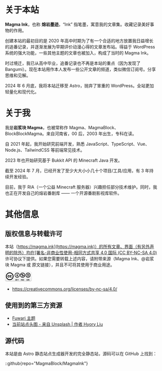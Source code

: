 # 关于本站

**Magma Ink**，也称 **熔岩墨迹**。“Ink” 指笔墨，寓意我的文章集。收藏记录美好事物的作用。

创建本站的最初目的是 2020 年高中时期为了有一个合适的地方放置我日益增长的追番记录，并逐渐发展为早期评价动漫心得的文章发布站。得益于 WordPress 系统的强大功能，一些其他主题的文章也被加入，构成了当时的 Magma Ink。

时过境迁，我已从高中毕业，追番记录也不再是本站的重点（因为发现了 Bangumi）。现在本站用作本人发布一些公开文章的频道，类似微信订阅号。分享思维和见解。

2024 年 6 月底，我将本站迁移至 Astro，抛弃了笨重的 WordPress。全站更加轻量化和现代化。

# 关于我

我是**岩浆块 Magma**，也被常称作 Magma、MagmaBlock、BlockBlockMagma。来自河南省，00 后，2003 年出生，专科在读。

自 2021 年起，我开始研究前端开发，熟悉 JavaScript、TypeScript、Vue、Node.js、TailwindCSS 等前端常见技术。

2023 年也开始研究基于 Bukkit API 的 Minecraft Java 开发。

截至 2024 年 7 月，已经开发了至少大大小小几十个项目/工具/应用，有 3 年持续开发经验。

目前，我于 RIA（一个公益 Minecraft 服务器）兴趣担任部分技术维护。同时，我也正在开发自己的熔岩番剧库 —— 一个开源番剧影视库软件。

# 其他信息

## 版权信息与转载许可

本站（[https://magma.ink](https://magma.ink)）的所有文章、界面（有另外声明的除外）均在[署名-非商业性使用-相同方式共享 4.0 国际 (CC BY-NC-SA 4.0)](https://creativecommons.org/licenses/by-nc-sa/4.0/deed.zh-hans)许可协议下提供。如果您需要转载上述内容，请附带来源（Magma Ink、@岩浆块 Magma 或 原文链接），并且不可将其使用于商业用途。

![](images/CC-BY-NC-SA88x31.png)

- https://creativecommons.org/licenses/by-nc-sa/4.0/

## 使用到的第三方资源

- [Fuwari 主题](https://github.com/saicaca/fuwari)
- [当前站点头图 - 来自 Unsplash | 作者 Hyory Liu](https://unsplash.com/photos/brown-wooden-gazebo-near-body-of-water-during-night-time-n4018exJ9kw)

## 源代码

本站是由 Astro 静态站点生成器开发的完全静态站，源码可以在 GitHub 上找到：

::github{repo="MagmaBlock/MagmaInk"}

